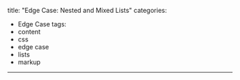 title: "Edge Case: Nested and Mixed Lists"
categories:
  - Edge Case
tags:
  - content
  - css
  - edge case
  - lists
  - markup
---
